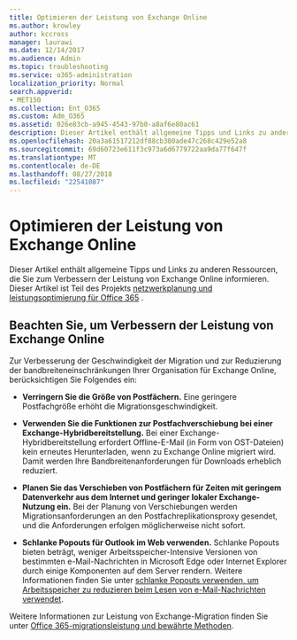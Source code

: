 ```yaml
---
title: Optimieren der Leistung von Exchange Online
ms.author: krowley
author: kccross
manager: laurawi
ms.date: 12/14/2017
ms.audience: Admin
ms.topic: troubleshooting
ms.service: o365-administration
localization_priority: Normal
search.appverid:
- MET150
ms.collection: Ent_O365
ms.custom: Adm_O365
ms.assetid: 026e83cb-a945-4543-97b0-a8af6e80ac61
description: Dieser Artikel enthält allgemeine Tipps und Links zu anderen Ressourcen, die Sie zum Verbessern der Leistung von Exchange Online informieren.
ms.openlocfilehash: 20a3a61517212df88cb380ade47c268c429e52a8
ms.sourcegitcommit: 69d60723e611f3c973a6d6779722aa9da77f647f
ms.translationtype: MT
ms.contentlocale: de-DE
ms.lasthandoff: 08/27/2018
ms.locfileid: "22541087"
---
```

# <a name="tune-exchange-online-performance"></a>Optimieren der Leistung von Exchange Online

Dieser Artikel enthält allgemeine Tipps und Links zu anderen Ressourcen, die Sie zum Verbessern der Leistung von Exchange Online informieren. Dieser Artikel ist Teil des Projekts [netzwerkplanung und leistungsoptimierung für Office 365](https://aka.ms/tune) .
   
## <a name="things-to-consider-in-order-to-improve-exchange-online-performance"></a>Beachten Sie, um Verbessern der Leistung von Exchange Online

Zur Verbesserung der Geschwindigkeit der Migration und zur Reduzierung der bandbreiteneinschränkungen Ihrer Organisation für Exchange Online, berücksichtigen Sie Folgendes ein:
  
- **Verringern Sie die Größe von Postfächern.** Eine geringere Postfachgröße erhöht die Migrationsgeschwindigkeit. 
    
- **Verwenden Sie die Funktionen zur Postfachverschiebung bei einer Exchange-Hybridbereitstellung.** Bei einer Exchange-Hybridbereitstellung erfordert Offline-E-Mail (in Form von OST-Dateien) kein erneutes Herunterladen, wenn zu Exchange Online migriert wird. Damit werden Ihre Bandbreitenanforderungen für Downloads erheblich reduziert. 
    
- **Planen Sie das Verschieben von Postfächern für Zeiten mit geringem Datenverkehr aus dem Internet und geringer lokaler Exchange-Nutzung ein.** Bei der Planung von Verschiebungen werden Migrationsanforderungen an den Postfachreplikationsproxy gesendet, und die Anforderungen erfolgen möglicherweise nicht sofort. 
    
- **Schlanke Popouts für Outlook im Web verwenden.** Schlanke Popouts bieten beträgt, weniger Arbeitsspeicher-Intensive Versionen von bestimmten e-Mail-Nachrichten in Microsoft Edge oder Internet Explorer durch einige Komponenten auf dem Server rendern. Weitere Informationen finden Sie unter [schlanke Popouts verwenden, um Arbeitsspeicher zu reduzieren beim Lesen von e-Mail-Nachrichten verwendet](https://support.office.com/article/a6d6ba01-2562-4c3d-a8f1-78748dd506cf).
    
Weitere Informationen zur Leistung von Exchange-Migration finden Sie unter [Office 365-migrationsleistung und bewährte Methoden](https://support.office.com/article/d9acb371-fd6c-4c14-aa8e-db5cbe39aa57).
  

